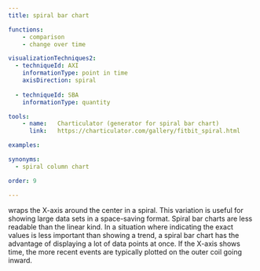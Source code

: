 ```yaml
---
title: spiral bar chart

functions:
    - comparison
    - change over time

visualizationTechniques2:
  - techniqueId: AXI
    informationType: point in time
    axisDirection: spiral
  
  - techniqueId: SBA
    informationType: quantity

tools:
    - name:   Charticulator (generator for spiral bar chart)
      link:   https://charticulator.com/gallery/fitbit_spiral.html

examples:

synonyms:
  - spiral column chart

order: 9

---
```


wraps the X-axis around the center in a spiral. This variation is useful for showing large data sets in a space-saving format. Spiral bar charts are less readable than the linear kind.  In a situation where indicating the exact values is less important than showing a trend, a spiral bar chart has the advantage of displaying a lot of data points at once. If the X-axis shows time, the more recent events are typically plotted on the outer coil going inward.

<!--more-->

